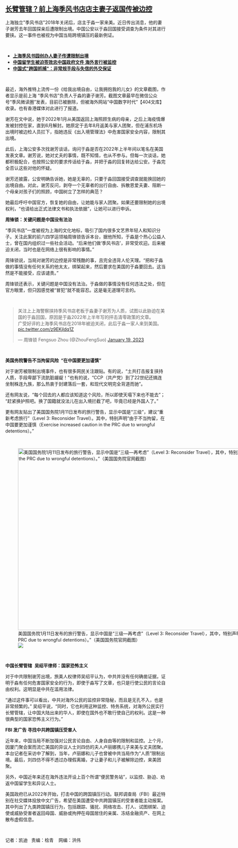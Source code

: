 <!--1674245520000-->
[长臂管辖？前上海季风书店店主妻子返国传被边控](https://www.rfa.org/mandarin/yataibaodao/renquanfazhi/kw-01202023103641.html)
------

<p>上海独立"季风书店"2018年关闭后，店主于淼一家来美。近日传出消息，他的妻子谢芳去年回国探亲后遭限制出境。中国公安以于淼回国接受调查为条件对其进行要挟。这一事件也被视为中国当局跨境镇压的最新例证。</p><p><span class="result-title"> </span></p><ul><li><span class="result-title"><a class="state-published" href="https://www.rfa.org/mandarin/Xinwen/3-01192023123005.html"><strong>上海季风书园创办人妻子传遭限制出境</strong></a></span></li><li><a href="https://www.rfa.org/mandarin/yataibaodao/kejiaowen/hx2-01202023080456.html"><strong>中国留学生被迫签效忠中国政府文件 海外言行被监控</strong></a></li><li><strong><a href="https://www.rfa.org/mandarin/ytbdzhuantixilie/kuaguo-zhuabu/jt2-05022022113459.html">中国式"跨国抓捕"：非常规手段与失信的外交保证</a></strong></li></ul><p><span class="result-title"> </span></p><p><span class="result-title">最近，海外推特上流传一份《给我出境自由，让我拥抱我的儿女》的文章截图，作者显示是前上海 “季风书店”负责人于淼的妻子谢芳。截图文章最早在微信公众号“季风微读圈”发表，目前已被删除，但被海外网站“中国数字时代”【404文库】收录。也有香港媒体对此进行了报道。</span></p><p><span class="result-title">谢芳在文中说，她于2022年1月从美国返回上海照顾生病的母亲，之后上海疫情爆发被封控在家，直到6月解封。她原定于去年8月返美与家人团聚，但在浦东机场出境时被边检人员拦下，指她违反《出入境管理法》中危害国家安全内容，限制其出境。 </span></p><p><span style="font-weight: 400;">此后，上海公安多次找谢芳谈话，询问于淼是否在2022年上半年间以笔名在美国发表文章。谢芳说，她对丈夫的事情，既不知情，也从不参与。</span><span style="font-weight: 400;">但每一次谈话，她都积极配合，也按照公安的要求传话给于淼，并把于淼的回复转达给公安。于淼完全否认这些对他的怀疑。</span></p><p><span style="font-weight: 400;">谢芳还披露，公安明确告诉她，她是无辜的，只要于淼回国接受调查就能换回她的出境自由。</span><span style="font-weight: 400;">对此，谢芳反问，剥夺一个无辜者的出行自由、拆散恩爱夫妻、阻断一个母亲对孩子们的照顾，中国树立了怎样的典范？</span></p><p><span style="font-weight: 400;">她最后呼吁中国官方，恢复她的自由，让她能与家人团聚。如果还要限制她的出境权利，“也请给出正式法律文书和执法依据”，让她可以进行申诉。</span></p><p><b>周锋锁：关键问题是中国没有法治</b></p><p><span style="font-weight: 400;">“季风书店”一度被视为上海的文化地标，吸引了国内很多文艺界年轻人和知识分子。关注此案的前六四学运领袖周锋锁告诉本台，据他所知，于淼是个热心公益人士，曾在国内组织过一些社会活动。“后来他们做‘季风书店’，非常受欢迎。后来被迫关闭，当时也是在网络上很有影响的事情。”</span></p><p><span style="font-weight: 400;">周锋锁说，当局对谢芳的边控是非常残酷的事，且完全违背人伦天理。“把和于淼做的事情没有任何关系的他太太，绑架起来，然后要求在美国的于淼要回去。这当然是不能接受，应该谴责。”</span></p><p><span style="font-weight: 400;">周锋锁还表示，关键问题是中国没有法治。于淼做的事情没有任何违法之处，但在官方眼里，但只因感觉被“冒犯”就不能容忍。这是毫无道理可言的。</span></p><p><span class="result-title"> </span></p><p><span class="result-title"> </span></p><blockquote class="twitter-tweet"><p dir="ltr" lang="zh">关注上上海警察挟持季风书店老板于淼妻子谢芳为人质，试图以此胁迫在美国的于淼回国，原因是于淼2022年上半年写的抨击清零政策的文章。<br/>广受好评的上海季风书店在2018年被迫关闭，此后于淼一家人来到美国。 <a href="https://t.co/z9EKjldq1Z">pic.twitter.com/z9EKjldq1Z</a></p>— 周锋锁 Fengsuo Zhou (@ZhouFengSuo) <a href="https://twitter.com/ZhouFengSuo/status/1615905664135725057?ref_src=twsrc%5Etfw">January 19, 2023</a></blockquote><p></p><p><span class="result-title"> </span></p><p><span class="result-title"> </span></p><p><b>美国务院警告不当拘留风险  “在中国要更加谨慎”  </b></p><p><span style="font-weight: 400;">对于谢芳被限制出境事件，也有很多网民关注跟贴。有的说，“土共打击报复挟持人质，手段卑鄙下流肮脏龌龊！</span><span style="font-weight: 400;">”也有的说，“</span><span style="font-weight: 400;">CCP（共产党）到了22世纪还搞连坐制株连九族，那么热衷于封建落后一套，和现代文明完全背道而驰”。</span></p><p><span style="font-weight: 400;">还有网友说，“每个回去的人都应该知道这个风险，所以即使天塌下来也不能去”； “赶紧换护照吧。换了国籍就没法儿在出入境拦截了吧，毕竟已经是外国人了</span><span style="font-weight: 400;">。”</span></p><p><span style="font-weight: 400;">更有网友贴出了美国国务院1月11日发布的旅行警告，显示中国是“三级”，建议“重新考虑旅行”（Level 3: Reconsider Travel）。其中，特别声明“由于不当拘留，在中国要更加谨慎（Exercise increased caution in the PRC due to wrongful detentions）。”</span></p><p><span class="result-title"> </span></p><p><span style="font-weight: 400;"><figure class="image-richtext image-inline captioned" style="width:1152px;"><img alt="美国国务院1月11日发布的旅行警告，显示中国是“三级—再考虑”（Level 3: Reconsider Travel），其中，特别声明“由于不当拘留，在中国要更加谨慎（Exercise increased caution in the PRC due to wrongful detentions）。”（美国国务院官网截图）" height="572" src="https://www.rfa.org/mandarin/yataibaodao/renquanfazhi/kw-01202023103641.html/kw0120.jpg/@@images/298aacde-a133-4951-aa6e-8d18a6691c3d.jpeg" title="kw0120.jpg" width="1152"/><figcaption class="image-caption">美国国务院1月11日发布的旅行警告，显示中国是“三级—再考虑”（Level 3: Reconsider Travel），其中，特别声明“由于不当拘留，在中国要更加谨慎（Exercise increased caution in the PRC due to wrongful detentions）。”（美国国务院官网截图）</figcaption><small></small><div id="zoomattribute"><a data-caption="美国国务院1月11日发布的旅行警告，显示中国是“三级—再考虑”（Level 3: Reconsider Travel），其中，特别声明“由于不当拘留，在中国要更加谨慎（Exercise increased caution in the PRC due to wrongful detentions）。”（美国国务院官网截图）" data-fancybox="" href="https://www.rfa.org/mandarin/yataibaodao/renquanfazhi/kw-01202023103641.html/kw0120.jpg" id="single_image" title="美国国务院1月11日发布的旅行警告，显示中国是“三级—再考虑”（Level 3: Reconsider Travel），其中，特别声明“由于不当拘留，在中国要更加谨慎（Exercise increased caution in the PRC due to wrongful detentions）。”（美国国务院官网截图）"><img src="/++plone++rfa-resources/img/icon-zoom.png"/></a></div></figure></span></p><p><span class="result-title"> </span></p><p><b>中国长臂管辖</b><span style="font-weight: 400;">  </span><b>吴绍平律师：国家恐怖主义</b></p><p><span style="font-weight: 400;">对于中共限制谢芳出境，旅美人权律师吴绍平认为，中共并没有任何确凿证据，证明于淼有任何危害国家安全的行为，即使于淼写了文章，也只是行使公民的言论自由权利。这明显是中共在滥用法律。</span></p><p><span style="font-weight: 400;">“通过这件事可以看出，中共对海外公民的监控非常隐秘，而且是无孔不入，也是非常频繁的。” 吴绍平说，“同时，它也利用这种监控、特务系统，对海外公民实行长臂管辖，让中国大陆出来的华人，即使在国外也不敢行使自己的权利。这是一种很典型的国家恐怖主义行为。”</span></p><p><b>FBI 发广告 寻找中共跨国镇压受害人</b></p><p><span style="font-weight: 400;">近年来，中国当局不断加强对公民言论自由、人身自由等的限制和监控。上个月，因厦门聚会案而流亡美国的异议人士刘四仿的夫人卢丽娜携儿子来美与丈夫团聚</span><span style="font-weight: 400;">。本台记者在采访中了解到，当年，卢丽娜和儿子也曾被中共当局作为“人质”限制出境。最后，刘四仿不得不透过办理假离婚，才让妻子和儿子被解除边控，来美团聚。</span></p><p><span style="font-weight: 400;">另外，中国近年来还在海外违法开设上百个所谓“便民警务站”，以监控、胁迫、劝返中国留学生和异议人士。</span></p><p><span style="font-weight: 400;">美国政府已从2022年开始，打击中国的跨国镇压行动。</span><span style="font-weight: 400;">联邦调查局（</span><span style="font-weight: 400;">FBI）最近特别在</span><span style="font-weight: 400;">社交媒体投放中文广告，希望在美国遭受中共跨国镇压的受害者能主动报案。其中列出了九类跨国镇压行为，包括跟踪、骚扰、网络攻击、打人、试图绑架、迫使或威胁受害者返回母国、威胁或拘押在母国居住的亲属、冻结金融资产、在网上散布虚假信息。</span></p><p><span class="result-title"> </span></p><p><span style="font-weight: 400;">记者：凯迪   责编：梒青    网编：洪伟<br/></span></p>
